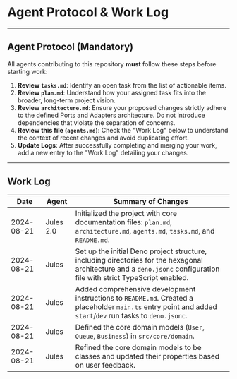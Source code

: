 # Agent Protocol & Work Log

---

## Agent Protocol (Mandatory)

All agents contributing to this repository **must** follow these steps before starting work:

1.  **Review `tasks.md`**: Identify an open task from the list of actionable items.
2.  **Review `plan.md`**: Understand how your assigned task fits into the broader, long-term project vision.
3.  **Review `architecture.md`**: Ensure your proposed changes strictly adhere to the defined Ports and Adapters architecture. Do not introduce dependencies that violate the separation of concerns.
4.  **Review this file (`agents.md`)**: Check the "Work Log" below to understand the context of recent changes and avoid duplicating effort.
5.  **Update Logs**: After successfully completing and merging your work, add a new entry to the "Work Log" detailing your changes.

---

## Work Log

| Date         | Agent      | Summary of Changes                                           |
|--------------|------------|--------------------------------------------------------------|
| 2024-08-21   | Jules 2.0  | Initialized the project with core documentation files: `plan.md`, `architecture.md`, `agents.md`, `tasks.md`, and `README.md`. |
| 2024-08-21   | Jules      | Set up the initial Deno project structure, including directories for the hexagonal architecture and a `deno.jsonc` configuration file with strict TypeScript enabled. |
| 2024-08-21   | Jules      | Added comprehensive development instructions to `README.md`. Created a placeholder `main.ts` entry point and added `start`/`dev` run tasks to `deno.jsonc`. |
| 2024-08-21   | Jules      | Defined the core domain models (`User`, `Queue`, `Business`) in `src/core/domain`.                                                                                             |
| 2024-08-21   | Jules      | Refined the core domain models to be classes and updated their properties based on user feedback.                                                                              |

